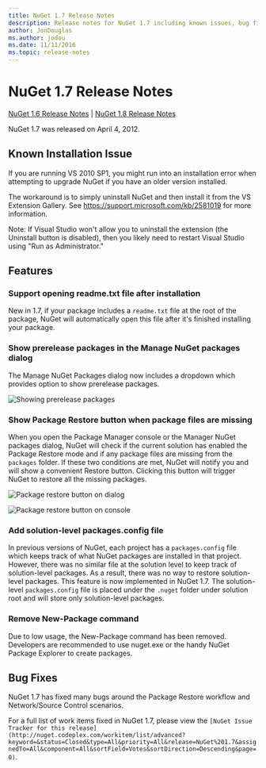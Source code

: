 ```yaml
---
title: NuGet 1.7 Release Notes
description: Release notes for NuGet 1.7 including known issues, bug fixes, added features, and DCRs.
author: JonDouglas
ms.author: jodou
ms.date: 11/11/2016
ms.topic: release-notes
---
```


# NuGet 1.7 Release Notes

[NuGet 1.6 Release Notes](../release-notes/nuget-1.6.md) | [NuGet 1.8 Release Notes](../release-notes/nuget-1.8.md)

NuGet 1.7 was released on April 4, 2012.

## Known Installation Issue
If you are running VS 2010 SP1, you might run into an installation error when attempting to upgrade
NuGet if you have an older version installed.

The workaround is to simply uninstall NuGet and then install it from the VS Extension Gallery.  See
<https://support.microsoft.com/kb/2581019> for more information.

Note: If Visual Studio won't allow you to uninstall the extension (the Uninstall button is disabled),
then you likely need to restart Visual Studio using "Run as Administrator."

## Features

### Support opening readme.txt file after installation
New in 1.7, if your package includes a `readme.txt` file at the root of the package, NuGet will
automatically open this file after it's finished installing your package.

### Show prerelease packages in the Manage NuGet packages dialog
The Manage NuGet Packages dialog now includes a dropdown which provides option to show prerelease
packages.

![Showing prerelease packages](./media/prerelease-dropdown.png)

### Show Package Restore button when package files are missing
When you open the Package Manager console or the Manager NuGet packages dialog, NuGet will check
if the current solution has enabled the Package Restore mode and if any package files are missing
from the `packages` folder. If these two conditions are met, NuGet will notify you and will show a
convenient Restore button. Clicking this button will trigger NuGet to restore all the missing
packages.

![Package restore button on dialog](./media/packagerestore-dialog.png)

![Package restore button on console](./media/packagerestore-console.png)

### Add solution-level packages.config file
In previous versions of NuGet, each project has a `packages.config` file which keeps track of what
NuGet packages are installed in that project. However, there was no similar file at the solution
level to keep track of solution-level packages. As a result, there was no way to restore
solution-level packages.
This feature is now implemented in NuGet 1.7. The solution-level `packages.config` file is placed
under the `.nuget` folder under solution root and will store only solution-level packages.

### Remove New-Package command
Due to low usage, the New-Package command has been removed. Developers are recommended to use
nuget.exe or the handy NuGet Package Explorer to create packages.

## Bug Fixes
NuGet 1.7 has fixed many bugs around the Package Restore workflow and Network/Source Control
scenarios.

For a full list of work items fixed in NuGet 1.7, please view the ```[NuGet Issue Tracker for this release](http://nuget.codeplex.com/workitem/list/advanced?keyword=&status=Closed&type=All&priority=All&release=NuGet%201.7&assignedTo=All&component=All&sortField=Votes&sortDirection=Descending&page=0)```.
